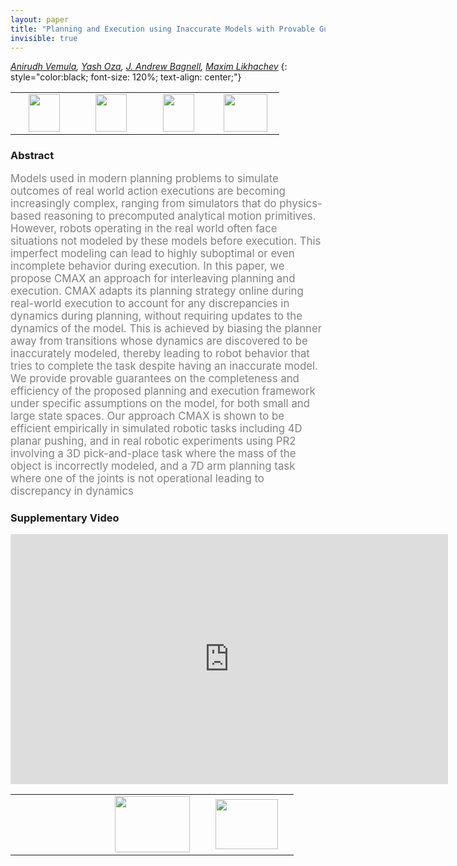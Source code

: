 ```yaml
---
layout: paper
title: "Planning and Execution using Inaccurate Models with Provable Guarantees"
invisible: true
---
```

*[Anirudh Vemula](https://vvanirudh.github.io/), [Yash Oza](https://www.ri.cmu.edu/ri-people/yash-oza/), [J. Andrew Bagnell](http://robotwhisperer.org/), [Maxim Likhachev](http://www.cs.cmu.edu/~maxim/index.html)*
{: style="color:black; font-size: 120%; text-align: center;"}

<table width="40%"> <tr>
<td style="width: 20%; text-align: center;"><a href="1284"><img src="{{ site.baseurl }}/images/paper_link.png"
width = "50"  height = "60"/> </a> </td>

<td style="width: 20%; text-align: center;"><a href="https://vvanirudh.github.io/blog/cmax/"><img src="{{ site.baseurl }}/images/website_link.png"
width = "50"  height = "60"/> </a> </td>

<td style="width: 20%; text-align: center;"><a href="https://github.com/vvanirudh/CMAX"><img src="{{ site.baseurl }}/images/software_link.png"
width = "50"  height = "60"/> </a> </td>

<td style="width: 20%; text-align: center;"><a href="nan"><img src="{{ site.baseurl }}/images/pheedloop_link.png"
width = "70"  height = "60"/> </a> </td>

</tr></table>

### Abstract
<html><p style="color:gray; font-size: 120%; text-align: justified;">
Models used in modern planning problems to simulate outcomes of real world action executions are becoming increasingly complex, ranging from simulators that do physics-based reasoning to precomputed analytical motion primitives. However, robots operating in the real world often face situations not modeled by these models before execution. This imperfect modeling can lead to highly suboptimal or even incomplete behavior during execution. In this paper, we propose CMAX an approach for interleaving planning and execution. CMAX adapts its planning strategy online during real-world execution to account for any discrepancies in dynamics during planning, without requiring updates to the dynamics of the model. This is achieved by biasing the planner away from transitions whose dynamics are discovered to be inaccurately modeled, thereby leading to robot behavior that tries to complete the task despite having an inaccurate model. We provide provable guarantees on the completeness and efficiency of the proposed planning and execution framework under specific assumptions on the model, for both small and large state spaces. Our approach CMAX is shown to be efficient empirically in simulated robotic tasks including 4D planar pushing, and in real robotic experiments using PR2 involving a 3D pick-and-place task where the mass of the object is incorrectly modeled, and a 7D arm planning task where one of the joints is not operational leading to discrepancy in dynamics
</p></html>

### Supplementary Video
<iframe width="700" height="400" src="https://www.youtube.com/embed/eQmAeWIhjO8 " frameborder="0" allow="accelerometer; autoplay; encrypted-media; gyroscope; picture-in-picture" allowfullscreen></iframe>

<table width="100%"><tr><td style="width: 30%; text-align: center;"> </td> 

<td style="width: 30%; text-align: center;"><a href="{{ site.baseurl }}/program/papers"> <img src="{{ site.baseurl }}/images/overview_icon.png" width = "120"  height = "90"/> </a> </td> 

<td style="width: 30%; text-align: center;"><a href="{{ site.baseurl }}/program/papers/2"> <img src="{{ site.baseurl }}/images/next_icon.png" width = "100"  height = "80"/> </a> </td> 

</tr></table>

